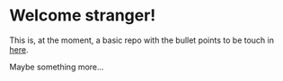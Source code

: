 # Welcome stranger!

This is, at the moment, a basic repo with the bullet points to be touch in [here](JJ/top-github-users#7).

Maybe something more...
